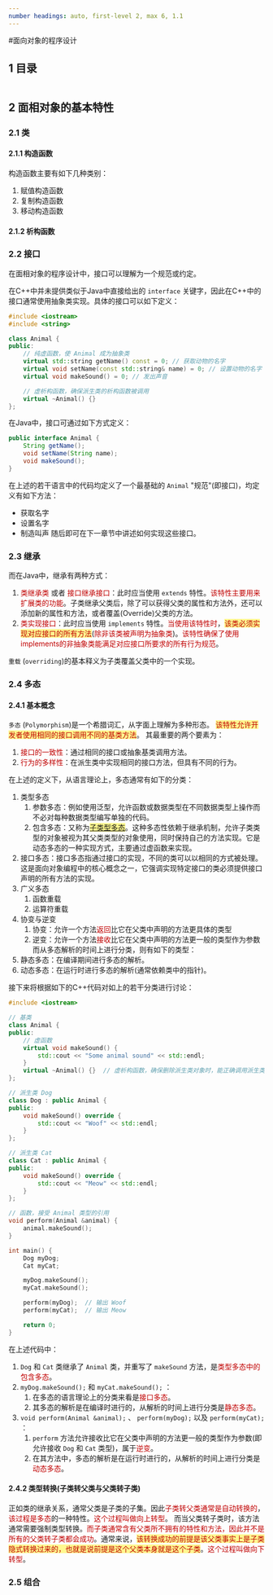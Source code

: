 ```yaml
---
number headings: auto, first-level 2, max 6, 1.1
---
```

#面向对象的程序设计

## 1 目录

```toc
```

## 2 面相对象的基本特性

### 2.1 类




#### 2.1.1 构造函数

构造函数主要有如下几种类别：
1. 赋值构造函数
2. 复制构造函数
3. 移动构造函数



#### 2.1.2 析构函数





### 2.2 接口

在面相对象的程序设计中，接口可以理解为一个规范或约定。




在C++中并未提供类似于Java中直接给出的 `interface` 关键字，因此在C++中的接口通常使用抽象类实现。具体的接口可以如下定义：

```C++
#include <iostream>
#include <string>

class Animal {
public:
    // 纯虚函数，使 Animal 成为抽象类
    virtual std::string getName() const = 0; // 获取动物的名字
    virtual void setName(const std::string& name) = 0; // 设置动物的名字
    virtual void makeSound() = 0; // 发出声音

    // 虚析构函数，确保派生类的析构函数被调用
    virtual ~Animal() {}
};
```

在Java中，接口可通过如下方式定义：

```Java
public interface Animal {
	String getName();
	void setName(String name);
	void makeSound();
}
```

在上述的若干语言中的代码均定义了一个最基础的 `Animal` "规范"(即接口)，均定义有如下方法：
- 获取名字
- 设置名字
- 制造叫声
随后即可在下一章节中讲述如何实现这些接口。

### 2.3 继承







而在Java中，继承有两种方式：
1. <font color="#c00000">类继承类</font> 或者 <font color="#c00000">接口继承接口</font>：此时应当使用 `extends` 特性。<font color="#c00000">该特性主要用来扩展类的功能</font>。子类继承父类后，除了可以获得父类的属性和方法外，还可以添加新的属性和方法，或者覆盖(Override)父类的方法。
2. <font color="#c00000">类实现接口</font>：此时应当使用 `implements` 特性。<font color="#c00000">当使用该特性时</font>，<span style="background:#fff88f"><font color="#c00000">该类必须实现对应接口的所有方法</font></span>(<font color="#c00000">除非该类被声明为抽象类</font>)。<font color="#c00000">该特性确保了使用implements的非抽象类能满足对应接口所要求的所有行为规范</font>。

`重载` (`overriding`)的基本释义为子类覆盖父类中的一个实现。







### 2.4 多态

#### 2.4.1 基本概念

`多态` (`Polymorphism`)是一个希腊词汇，从字面上理解为多种形态。
<span style="background:#fff88f"><font color="#c00000">该特性允许开发者使用相同的接口调用不同的基类方法</font></span>。
其最重要的两个要素为：
1. <font color="#c00000">接口的一致性</font>：通过相同的接口或抽象基类调用方法。
2. <font color="#c00000">行为的多样性</font>：在派生类中实现相同的接口方法，但具有不同的行为。

在上述的定义下，从语言理论上，多态通常有如下的分类：
1. 类型多态
	1. 参数多态：例如使用泛型，允许函数或数据类型在不同数据类型上操作而不必对每种数据类型编写单独的代码。
	2. 包含多态：又称为<span style="background:#fff88f"><u>子类型多态</u></span>。这种多态性依赖于继承机制，允许子类类型的对象被视为其父类类型的对象使用，同时保持自己的方法实现。它是动态多态的一种实现方式，主要通过虚函数来实现。
2. 接口多态：接口多态指通过接口的实现，不同的类可以以相同的方式被处理。这是面向对象编程中的核心概念之一，它强调实现特定接口的类必须提供接口声明的所有方法的实现。
3. 广义多态
	1. 函数重载
	2. 运算符重载
4. 协变与逆变
	1. 协变：允许一个方法<font color="#c00000">返回</font>比它在父类中声明的方法更具体的类型
	2. 逆变：允许一个方法<font color="#c00000">接收</font>比它在父类中声明的方法更一般的类型作为参数
而从多态解析的时间上进行分类，则有如下的类型：
1. 静态多态：在编译期间进行多态的解析。
2. 动态多态：在运行时进行多态的解析(通常依赖类中的指针)。

接下来将根据如下的C++代码对如上的若干分类进行讨论：

```CPP
#include <iostream>

// 基类
class Animal {
public:
    // 虚函数
    virtual void makeSound() {
        std::cout << "Some animal sound" << std::endl;
    }
    virtual ~Animal() {}  // 虚析构函数，确保删除派生类对象时，能正确调用派生类的析构函数
};

// 派生类 Dog
class Dog : public Animal {
public:
    void makeSound() override {
        std::cout << "Woof" << std::endl;
    }
};

// 派生类 Cat
class Cat : public Animal {
public:
    void makeSound() override {
        std::cout << "Meow" << std::endl;
    }
};

// 函数，接受 Animal 类型的引用
void perform(Animal &animal) {
    animal.makeSound();
}

int main() {
    Dog myDog;
    Cat myCat;

	myDog.makeSound();
	myCat.makeSound();

    perform(myDog);  // 输出 Woof
    perform(myCat);  // 输出 Meow

    return 0;
}

```

在上述代码中：
1. `Dog` 和 `Cat` 类继承了 `Animal` 类，并重写了 `makeSound` 方法，是<font color="#c00000">类型多态中的包含多态</font>。
2. `myDog.makeSound();` 和 `myCat.makeSound();` ：
	1. 在多态的语言理论上的分类来看是<font color="#c00000">接口多态</font>。
	2. 其多态的解析是在编译时进行的，从解析的时间上进行分类是<font color="#c00000">静态多态</font>。
3. `void perform(Animal &animal);` 、 `perform(myDog);` 以及 `perform(myCat);` ： 
	1. `perform` 方法允许接收比它在父类中声明的方法更一般的类型作为参数(即允许接收 `Dog` 和 `Cat` 类型)，属于<font color="#c00000">逆变</font>。
	2. 在其方法中，多态的解析是在运行时进行的，从解析的时间上进行分类是<font color="#c00000">动态多态</font>。

#### 2.4.2 类型转换(子类转父类与父类转子类)

正如类的继承关系，通常父类是子类的子集。因此<font color="#c00000">子类转父类通常是自动转换的</font>，<font color="#c00000">该过程是多态</font>的一种特性。<font color="#c00000">这个过程叫做向上转型</font>。
而当父类转子类时，该方法通常需要强制类型转换。<font color="#c00000">而子类通常含有父类所不拥有的特性和方法，因此并不是所有的父类转子类都会成功</font>。通常来说，<span style="background:#fff88f"><font color="#c00000">该转换成功的前提是该父类事实上是子类隐式转换过来的，也就是说前提是这个父类本身就是这个子类</font></span>。<font color="#c00000">这个过程叫做向下转型</font>。


### 2.5 组合

